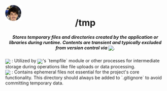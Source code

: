 <img align="center" style='position: fixed' width=50 src="https://github.com/NavajasThomaz/RepositoryModel/blob/main/static/images/3x4Redonda.png?raw=true" />

<div align="center">
<h1>/tmp</h1>
</div>

##### <div align="center">Stores temporary files and directories created by the application or libraries during runtime. Contents are transient and typically excluded from version control via <img src="https://img.shields.io/badge/.gitignore-E44C30?style=for-the-badge&logo=git&logoColor=white" target="_blank" width="70" align='center'>.</div>

<div style=display:inline-block>
<img align="center" height=50 src="https://upload.wikimedia.org/wikipedia/commons/thumb/c/c3/Python-logo-notext.svg/100px-Python-logo-notext.svg.png" />
: Utilized by <img src="https://img.shields.io/badge/python-3670A0?style=for-the-badge&logo=python&logoColor=ffdd54" target="_blank" width="70" align='center'>'s `tempfile` module or other processes for intermediate storage during operations like file uploads or data processing.
</div>
<div>
<img align="center" height=50 src="https://cdn-icons-png.flaticon.com/128/1008/1008331.png" />
: Contains ephemeral files not essential for the project's core functionality. This directory should always be added to `.gitignore` to avoid committing temporary data.
</div>